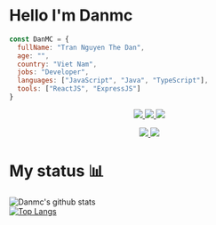 # Hello I'm Danmc
```javascript
const DanMC = {
  fullName: "Tran Nguyen The Dan",
  age: "",
  country: "Viet Nam",
  jobs: "Developer",
  languages: ["JavaScript", "Java", "TypeScript"],
  tools: ["ReactJS", "ExpressJS"]
}
```

<p align="center"><a href="#">
  <img src="https://img.shields.io/badge/-JavaScript-20232a?logoColor=F0DB4F&logo=JavaScript"/>
  <img src="https://img.shields.io/badge/-TypeScript-20232a?logoColor=007acc&logo=TypeScript"/>
  <img src="https://img.shields.io/badge/-Java-20232a?logoColor=8993be&logo=Java"/>
</a></p>
<p align="center"><a href="#">
  <img src="https://img.shields.io/badge/-ReactJS-20232a?logoColor=61DBFB&logo=React"/>
  <img src="https://img.shields.io/badge/-ExpressJS-20232a?logoColor=41B883&logo=Express"/>
</a></p>

# My status :bar_chart:
![Danmc's github stats](https://github-readme-stats.vercel.app/api?username=Danmc5957&show_icons=true&theme=react)  
[![Top Langs](https://github-readme-stats.vercel.app/api/top-langs/?username=Danmc5957&theme=react&layout=compact)](https://github.com/Danmc5957)
